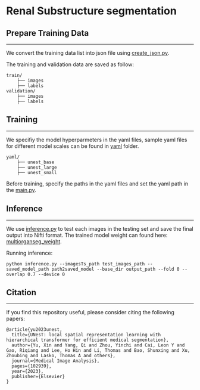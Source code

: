 # Renal Substructure segmentation

## Prepare Training Data
---
We convert the training data list into json file using [create_json.py](utils/create_json.py).

The training and validation data are saved as follow:

    train/
        ├── images
        ├── labels
    validation/    
        ├── images
        ├── labels

## Training
---
We specifiy the model hyperparmeters in the yaml files, sample yaml files for different model scales can be found in [yaml](yaml) folder. 

    yaml/
        ├── unest_base
        ├── unest_large
        ├── unest_small

Before training, specify the paths in the yaml files and set the yaml path in the [main.py](main.py). 

## Inference
---
We use [inference.py](inference.py) to test each images in the testing set and save the final output into Nifti format. The trained model weight can found here: [multiorganseg_weight](https://drive.google.com/file/d/175PGZUbaEefIdZ3oiCIBkxTxM7O2kv5a/view?usp=sharing).

Running inference:
```
python inference.py --imagesTs_path test_images_path --saved_model_path path2saved_model --base_dir output_path --fold 0 --overlap 0.7 --device 0
```

## Citation
---
If you find this repository useful, please consider citing the following papers:

```
@article{yu2023unest,
  title={UNesT: local spatial representation learning with hierarchical transformer for efficient medical segmentation},
  author={Yu, Xin and Yang, Qi and Zhou, Yinchi and Cai, Leon Y and Gao, Riqiang and Lee, Ho Hin and Li, Thomas and Bao, Shunxing and Xu, Zhoubing and Lasko, Thomas A and others},
  journal={Medical Image Analysis},
  pages={102939},
  year={2023},
  publisher={Elsevier}
}
```